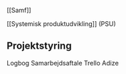 [[Samf]]

[[Systemisk produktudvikling]] (PSU)

## Projektstyring
Logbog
Samarbejdsaftale
Trello
Adize